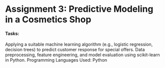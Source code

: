 <h1>Assignment 3: Predictive Modeling in a Cosmetics Shop</h1>
<h4>Tasks:</h4>

Applying a suitable machine learning algorithm (e.g., logistic regression, decision trees) to predict customer response for special offers.
Data preprocessing, feature engineering, and model evaluation using scikit-learn in Python.
Programming Languages Used: Python
